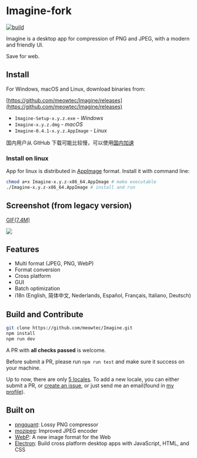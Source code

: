# Imagine-fork

[![build](https://travis-ci.org/meowtec/Imagine.svg?branch=master)](https://travis-ci.org/meowtec/Imagine)

Imagine is a desktop app for compression of PNG and JPEG, with a modern and friendly UI.

Save for web.

## Install

For Windows, macOS and Linux, download binaries from:

[https://github.com/meowtec/Imagine/releases](https://github.com/meowtec/Imagine/releases)

 - `Imagine-Setup-x.y.z.exe`      - *Windows*
 - `Imagine-x.y.z.dmg`            - *macOS*
 - `Imagine-0.4.1-x.y.z.AppImage` - *Linux*

国内用户从 GitHub 下载可能比较慢，可以使用[国内加速](https://github.com/meowtec/Imagine/issues/7)

### Install on linux

App for linux is distributed in [AppImage](http://appimage.org/) format.
Install it with command line:

```bash
chmod a+x Imagine-x.y.z-x86_64.AppImage # make executable
./Imagine-x.y.z-x86_64.AppImage # install and run
```

## Screenshot (from legacy version)

[GIF(7.4M)](http://7qn7vf.com1.z0.glb.clouddn.com/IMAGINE2.gif)

![](http://meowtec.qiniudn.com/Imagine.jpg)

## Features

 - Multi format (JPEG, PNG, WebP)
 - Format conversion
 - Cross platform
 - GUI
 - Batch optimization
 - i18n (English, 简体中文, Nederlands, Español, Français, Italiano, Deutsch)

## Build and Contribute

```bash
git clone https://github.com/meowtec/Imagine.git
npm install
npm run dev
```

A PR with **all checks passed** is welcome.

Before submit a PR, please run `npm run test` and make sure it success on your machine.

Up to now, there are only [5 locales](https://github.com/meowtec/Imagine/tree/dev/modules/locales). To add a new locale, you can either submit a PR, or [create an issue](https://github.com/meowtec/Imagine/issues/new), or just send me an email(found in [my profile](https://github.com/meowtec)).

## Built on

 - [pngquant](https://pngquant.org/): Lossy PNG compressor
 - [mozjpeg](https://github.com/mozilla/mozjpeg): Improved JPEG encoder
 - [WebP](https://developers.google.com/speed/webp/): A new image format for the Web
 - [Electron](https://electron.atom.io/): Build cross platform desktop apps with JavaScript, HTML, and CSS
